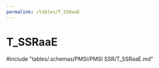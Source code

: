 ```yaml
---
permalink: /tables/T_SSRaaE
---
```

# T_SSRaaE
<!-- SPDX-License-Identifier: MPL-2.0 -->

<!-- ATTENTION : Ne pas supprimer ou modifier la ligne ci-dessous -->
#include "tables/.schemas/PMSI/PMSI SSR/T_SSRaaE.md"
<!-- ATTENTION : Ne pas supprimer ou modifier la ligne ci-dessus -->
